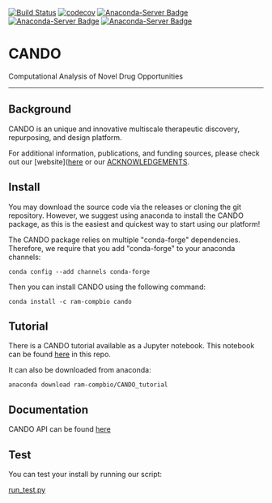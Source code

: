 
[![Build Status](https://travis-ci.com/ram-compbio/CANDO.svg?branch=master)](https://travis-ci.com/ram-compbio/CANDO)
[![codecov](https://codecov.io/gh/ram-compbio/CANDO/branch/master/graph/badge.svg)](https://codecov.io/gh/ram-compbio/CANDO)
[![Anaconda-Server Badge](https://anaconda.org/ram-compbio/cando/badges/version.svg)](https://anaconda.org/ram-compbio/cando)
[![Anaconda-Server Badge](https://anaconda.org/ram-compbio/cando/badges/license.svg)](https://anaconda.org/ram-compbio/cando)
[![Anaconda-Server Badge](https://anaconda.org/ram-compbio/cando/badges/downloads.svg)](https://anaconda.org/ram-compbio/cando)

# CANDO

Computational Analysis of Novel Drug Opportunities

---

## Background

CANDO is an unique and innovative multiscale therapeutic discovery, repurposing, and design platform.

For additional information, publications, and funding sources, please check out our [website]([here](http://protinfo.compbio.buffalo.edu/cando/) or our [ACKNOWLEDGEMENTS](https://github.com/ram-compbio/CANDO/blob/master/ACKNOWLEDGEMENTS.md).

## Install

You may download the source code via the releases or cloning the git repository. However, we suggest using anaconda to install the CANDO package, as this is the easiest and quickest way to start using our platform! 

The CANDO package relies on multiple "conda-forge" dependencies. Therefore, we require that you add "conda-forge" to your anaconda channels: 

`conda config --add channels conda-forge`

Then you can install CANDO using the following command:

`conda install -c ram-compbio cando`


## Tutorial

There is a CANDO tutorial available as a Jupyter notebook.
This notebook can be found [here](https://github.com/ram-compbio/CANDO/blob/master/CANDO_tutorial.ipynb) in this repo.

It can also be downloaded from anaconda:

`anaconda download ram-compbio/CANDO_tutorial`


## Documentation

CANDO API can be found [here](https://github.com/ram-compbio/CANDO/blob/master/docs)


## Test

You can test your install by running our script:

[run_test.py](https://github.com/ram-compbio/CANDO/blob/master/run_test.py)
